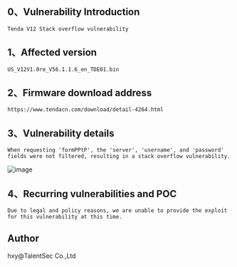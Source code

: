 ## 0、Vulnerability Introduction

```
Tenda V12 Stack overflow vulnerability
```

## 1、Affected version

```
US_V12V1.0re_V56.1.1.6_en_TDE01.bin
```

## 2、Firmware download address

```
https://www.tendacn.com/download/detail-4264.html
```

## 3、Vulnerability details

```
When requesting 'formPPtP', the 'server', 'username', and 'password' fields were not filtered, resulting in a stack overflow vulnerability.
```

![image](https://github.com/XYIYM/Digging/blob/main/Tenda/V12/3/upload/image-20231109105642996.png)

## 4、Recurring vulnerabilities and POC

```
Due to legal and policy reasons, we are unable to provide the exploit for this vulnerability at this time.
```

## Author

hxy@TalentSec Co.,Ltd
